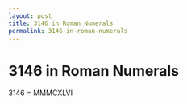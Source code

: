 ```yaml
---
layout: post
title: 3146 in Roman Numerals
permalink: 3146-in-roman-numerals
---
```


# 3146 in Roman Numerals

3146 = MMMCXLVI

